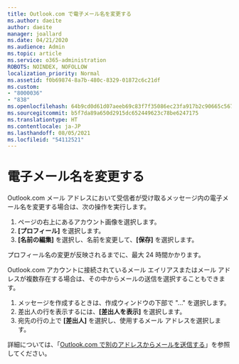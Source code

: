 ```yaml
---
title: Outlook.com で電子メール名を変更する
ms.author: daeite
author: daeite
manager: joallard
ms.date: 04/21/2020
ms.audience: Admin
ms.topic: article
ms.service: o365-administration
ROBOTS: NOINDEX, NOFOLLOW
localization_priority: Normal
ms.assetid: f0b69874-8a7b-480c-8329-01872c6c21df
ms.custom:
- "8000036"
- "838"
ms.openlocfilehash: 64b9cd0d61d07aeeb69c83f7f35086ec23fa917b2c90665c567245fe4915abe1
ms.sourcegitcommit: b5f7da89a650d2915dc652449623c78be6247175
ms.translationtype: HT
ms.contentlocale: ja-JP
ms.lasthandoff: 08/05/2021
ms.locfileid: "54112521"
---
```

# <a name="change-your-email-name"></a>電子メール名を変更する

Outlook.com メール アドレスにおいて受信者が受け取るメッセージ内の電子メール名を変更する場合は、次の操作を実行します。
  
1. ページの右上にあるアカウント画像を選択します。
2. **[プロフィール]** を選択します。
3. **[名前の編集]** を選択し、名前を変更して、**[保存]** を選択します。

プロフィール名の変更が反映されるまでに、最大 24 時間かかります。
  
Outlook.com アカウントに接続されているメール エイリアスまたはメール アドレスが複数存在する場合は、その中からメールの送信を選択することもできます。
  
1. メッセージを作成するときは、作成ウィンドウの下部で "..." を選択します。
1. 差出人の行を表示するには、**[差出人を表示]** を選択します。
1. 宛先の行の上で **[差出人]** を選択し、使用するメール アドレスを選択します。

詳細については、「[Outlook.com で別のアドレスからメールを送信する](https://support.office.com/article/ccba89cb-141c-4a36-8c56-6d16a8556d2e?wt.mc_id=Office_Outlook_com_Alchemy)」を参照してください。